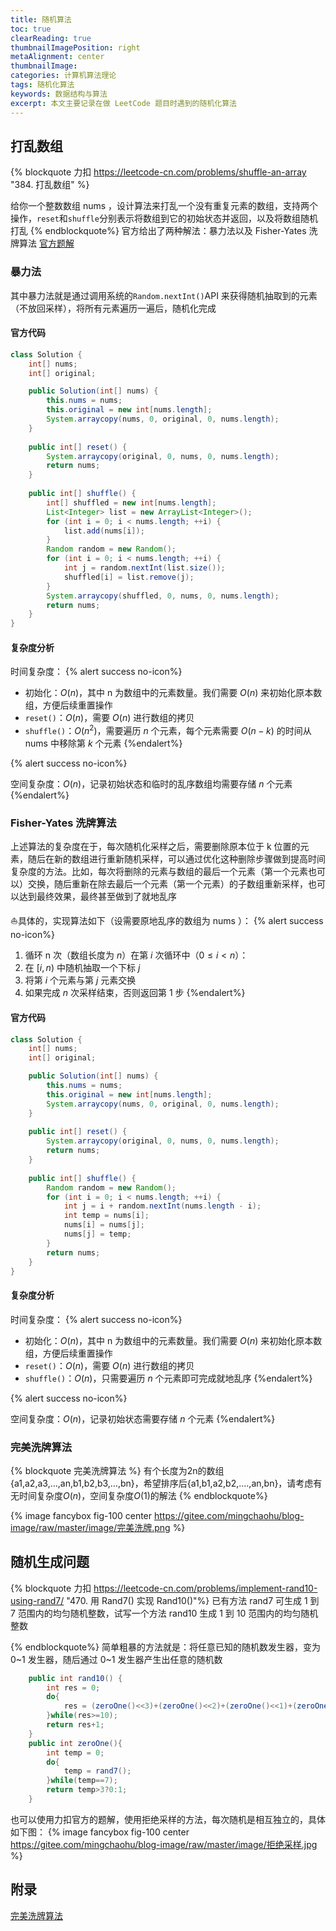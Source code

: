 ```yaml
---
title: 随机算法
toc: true
clearReading: true
thumbnailImagePosition: right
metaAlignment: center
thumbnailImage:
categories: 计算机算法理论
tags: 随机化算法
keywords: 数据结构与算法
excerpt: 本文主要记录在做 LeetCode 题目时遇到的随机化算法
---
```


## 打乱数组
{% blockquote 力扣 https://leetcode-cn.com/problems/shuffle-an-array "384. 打乱数组" %}

给你一个整数数组 nums ，设计算法来打乱一个没有重复元素的数组，支持两个操作，`reset`和`shuffle`分别表示将数组到它的初始状态并返回，以及将数组随机打乱
{% endblockquote%}
官方给出了两种解法：暴力法以及 Fisher-Yates 洗牌算法
[官方题解](https://leetcode-cn.com/problems/shuffle-an-array/solution/da-luan-shu-zu-by-leetcode-solution-og5u/)
### 暴力法
其中暴力法就是通过调用系统的`Random.nextInt()`API 来获得随机抽取到的元素（不放回采样），将所有元素遍历一遍后，随机化完成
#### 官方代码
```java
class Solution {
    int[] nums;
    int[] original;

    public Solution(int[] nums) {
        this.nums = nums;
        this.original = new int[nums.length];
        System.arraycopy(nums, 0, original, 0, nums.length);
    }
    
    public int[] reset() {
        System.arraycopy(original, 0, nums, 0, nums.length);
        return nums;
    }
    
    public int[] shuffle() {
        int[] shuffled = new int[nums.length];
        List<Integer> list = new ArrayList<Integer>();
        for (int i = 0; i < nums.length; ++i) {
            list.add(nums[i]);
        }
        Random random = new Random();
        for (int i = 0; i < nums.length; ++i) {
            int j = random.nextInt(list.size());
            shuffled[i] = list.remove(j);
        }
        System.arraycopy(shuffled, 0, nums, 0, nums.length);
        return nums;
    }
}
```
#### 复杂度分析
时间复杂度：
{% alert success no-icon%}
- 初始化：$O(n)$，其中 n 为数组中的元素数量。我们需要 $O(n)$ 来初始化原本数组，方便后续重置操作
- `reset()`：$O(n)$，需要 $O(n)$ 进行数组的拷贝
- `shuffle()`：$O(n^2)$，需要遍历 $n$ 个元素，每个元素需要 $O(n-k)$ 的时间从 nums 中移除第 $k$ 个元素
{%endalert%}

{% alert success no-icon%}

空间复杂度：${O(n)}$，记录初始状态和临时的乱序数组均需要存储 $n$ 个元素
{%endalert%}
### Fisher-Yates 洗牌算法
上述算法的复杂度在于，每次随机化采样之后，需要删除原本位于 k 位置的元素，随后在新的数组进行重新随机采样，可以通过优化这种删除步骤做到提高时间复杂度的方法。比如，每次将删除的元素与数组的最后一个元素（第一个元素也可以）交换，随后重新在除去最后一个元素（第一个元素）的子数组重新采样，也可以达到最终效果，最终甚至做到了就地乱序

:sailboat:具体的，实现算法如下（设需要原地乱序的数组为 nums ）：
{% alert success no-icon%}
1. 循环 n 次（数组长度为 $n$）在第 $i$ 次循环中（$0 \le i < n$）：
2. 在 $[i,n)$ 中随机抽取一个下标 $j$
3. 将第 $i$ 个元素与第 $j$ 元素交换
4. 如果完成 $n$ 次采样结束，否则返回第 1 步
{%endalert%}
#### 官方代码
```java
class Solution {
    int[] nums;
    int[] original;

    public Solution(int[] nums) {
        this.nums = nums;
        this.original = new int[nums.length];
        System.arraycopy(nums, 0, original, 0, nums.length);
    }
    
    public int[] reset() {
        System.arraycopy(original, 0, nums, 0, nums.length);
        return nums;
    }
    
    public int[] shuffle() {
        Random random = new Random();
        for (int i = 0; i < nums.length; ++i) {
            int j = i + random.nextInt(nums.length - i);
            int temp = nums[i];
            nums[i] = nums[j];
            nums[j] = temp;
        }
        return nums;
    }
}
```
#### 复杂度分析
时间复杂度：
{% alert success no-icon%}
- 初始化：$O(n)$，其中 n 为数组中的元素数量。我们需要 $O(n)$ 来初始化原本数组，方便后续重置操作
- `reset()`：$O(n)$，需要 $O(n)$ 进行数组的拷贝
- `shuffle()`：$O(n)$，只需要遍历 $n$ 个元素即可完成就地乱序
{%endalert%}

{% alert success no-icon%}

空间复杂度：${O(n)}$，记录初始状态需要存储 $n$ 个元素
{%endalert%}
### 完美洗牌算法
{% blockquote 完美洗牌算法  %}
有个长度为2n的数组{a1,a2,a3,…,an,b1,b2,b3,…,bn}，希望排序后{a1,b1,a2,b2,….,an,bn}，请考虑有无时间复杂度$O(n)$，空间复杂度$O(1)$的解法
{% endblockquote%}

{% image fancybox fig-100  center https://gitee.com/mingchaohu/blog-image/raw/master/image/完美洗牌.png %}

## 随机生成问题
{% blockquote 力扣 https://leetcode-cn.com/problems/implement-rand10-using-rand7/ "470. 用 Rand7() 实现 Rand10()"%}
已有方法 rand7 可生成 1 到 7 范围内的均匀随机整数，试写一个方法 rand10 生成 1 到 10 范围内的均匀随机整数

{% endblockquote%}
简单粗暴的方法就是：将任意已知的随机数发生器，变为 0~1 发生器，随后通过 0~1 发生器产生出任意的随机数
```java
    public int rand10() {
        int res = 0;
        do{
            res = (zeroOne()<<3)+(zeroOne()<<2)+(zeroOne()<<1)+(zeroOne());
        }while(res>=10);
        return res+1;
    }
    public int zeroOne(){
        int temp = 0;
        do{
            temp = rand7();
        }while(temp==7);
        return temp>3?0:1;
    }
```
也可以使用力扣官方的题解，使用拒绝采样的方法，每次随机是相互独立的，具体如下图：
{% image fancybox fig-100  center  https://gitee.com/mingchaohu/blog-image/raw/master/image/拒绝采样.jpg %}
## 附录

[完美洗牌算法](https://blog.csdn.net/SunnyYoona/article/details/43795243)
